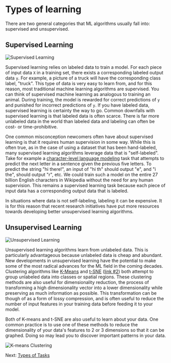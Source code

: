 # Types of learning

There are two general categories that ML algorithms usually fall into: supervised and unsupervised.

## Supervised Learning

![Supervised Learning](images/supervised-learning.png)

Supervised learning relies on labeled data to train a model. For each piece of input data `X` in a training set, there exists a corresponding labeled output data `y`. For example, a picture of a truck will have the corresponding class label, "truck". This type of data is very easy to learn from, and for this reason, most traditional machine learning algorithms are supervised. You can think of supervised machine learning as analogous to training an animal. During training, the model is rewarded for correct predictions of `y` and punished for incorrect predictions of `y`. If you have labeled data, supervised learning is certainty the way to go. Common downfalls with supervised learning is that labeled data is often scarce. There is far more unlabeled data in the world than labeled data and labeling can often be cost- or time-prohibitive.

One common misconception newcomers often have about supervised learning is that it requires human supervision in some way. While this is often true, as in the case of using a dataset that has been hand-labeled, many supervised learning algorithms leverage data that is "self-labeled". Take for example a [character-level language modeling](https://karpathy.github.io/2015/05/21/rnn-effectiveness/) task that attempts to predict the next letter in a sentence given the previous five letters. To predict the string "hi there!", an input of "hi th" should output "e", and "i the", should output "r", etc. We could train such a model on the entire 27 billion English characters in Wikipedia without the need for any human supervision. This remains a supervised learning task because each piece of input data has a corresponding output data that is labeled.

In situations where data is not self-labeling, labeling it can be expensive. It is for this reason that recent research initiatives have put more resources towards developing better unsupervised learning algorithms.

## Unsupervised Learning

![Unsupervised Learning](images/unsupervised-learning.png)

Unsupervised learning algorithms learn from unlabeled data. This is particularly advantageous because unlabeled data is cheap and abundant. New developments in unsupervised learning have the potential to make some of the most radical advances for the ML field in the coming decades. Clustering algorithms like [K-Means](k-means.html) and [t-SNE](https://nicola17.github.io/tfjs-tsne-demo/) ([link #2](https://distill.pub/2016/misread-tsne)) both attempt to group unlabeled data into classes or spatial regions. These clustering methods are also useful for dimensionality reduction, the process of transforming a high dimensionality vector into a lower dimensionality while preserving as much information as possible. This transformation can be though of as a form of lossy compression, and is often useful to reduce the number of input features in your training data before feeding it to your model. 

Both of K-means and t-SNE are also useful to learn about your data. One common practice is to use one of these methods to reduce the dimensionality of your data's features to 2 or 3 dimensions so that it can be graphed. Doing so may lead you to discover important patterns in your data. 

![K-means Clustering](images/k-means.png)

Next: [Types of Tasks](types-of-tasks.html)